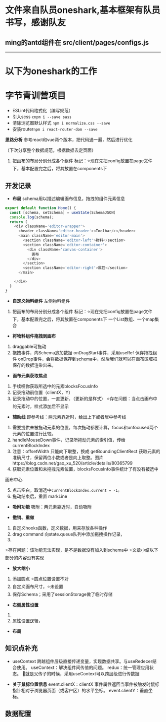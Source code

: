 # 文件来自队员oneshark,基本框架有队员书写，感谢队友
## ming的antd组件在 src/client/pages/configs.js

-----------------------------------
# 以下为oneshark的工作

# 字节青训营项目
- ESLint代码格式化（编写规范）
- 引入scss `cnpm i --save sass`
- 清除浏览器默认样式 `npm i normalize.css --save`
- 安装router`npm i react-router-dom --save`

**思路分析**
参考react和vue两个版本，把代码通一遍，然后进行优化

（下次分享整个数据规范，根据数据去定页面）
1. 把画布的布局分别分成各个组件
标记：⭐现在先把config放置在page文件下，基本配置完之后，将其放置在components下

## 开发记录

- **布局**
schema用以描述编辑画布信息，拖拽的组件元素信息
```js
export default function Home() {
  const [schema, setSchema] = useState(SchemaJSON)
  console.log(schema);
  return (
    <div className='editor-wrapper'>
      <header className='editor-header'><Toolbar/></header>
      <main className='editor-main'>
        <section className='editor-left'>物料</section>
        <section className='editor-container'>
          <div className='canvas-container'>
            画布
          </div>
        </section>
        <section className='editor-right'>属性</section>
      </main>

    </div>
  )
}
```

- **自定义物料组件**
左侧物料组件
1. 把画布的布局分别分成各个组件
标记：⭐现在先把config放置在page文件下，基本配置完之后，将其放置在components下
一个List数组、一个map集合

- **将物料组件拖拽到画布**
1. draggable可拖动
2. 拖拽事件，向Schema追加数据
onDragStart事件，采用useRef 保存拖拽组件
onDrop事件，会将数据保存到schema中，然后我们就可以在画布区域把保存的数据渲染出来。

- **画布元素获取焦点**
1. 手续哎你获取所选中的元素blocksFocusInfo
2. 记录拖动前位置（clientX，Y）
3. 记录拖动中的位置，一直更新，（更新的是样式）
⭐存在问题：当点击画布中的元素时，样式添加后不显示

- **辅助线**
即参考线：两元素靠近时，给出上下或者居中参考线
1. 需要提供未被拖动元素的位置，每次拖动都要计算，focus和unfocused两个元素的位置进行比较。
2. handleMouseDown事件，记录所拖动元素的索引值，传给currentBlockIndex
3. 注意：offsetWidth 只能向下取整，换成 getBoundingClientRect 获取元素的准确尺寸，保留两位小数或者是向上取整。图片https://blog.csdn.net/gao_xu_520/article/details/80365799
4. 获取元素位置和未拖拽元素位置，blocksFocusInfo事件统计了有没有被选中

画布中心

5. 点击空白，取消选中`currentBlockIndex.current = -1;`
6. 拖动结束后，重置 markLine


- **吸附功能**
吸附：两元素靠近时，自动吸附


- **撤销、重做**
1. 自定义hooks函数，定义数据，用来存放各种操作
2. drag command 向state.queue队列中添加拖拽操作记录，
3. 
⭐存在问题：该功能无法实现，是不是数据没有加入到schema中
⭐文章小结以下部分的内容没有实现

- **放大缩小**
1. 添加圆点   ⭐圆点位置设置不对
2. 自定义画布尺寸，⭐未设置
3. 保存Schema；采用了sessionStorage做了临时存储


- **右侧属性设置**
1. 
2. 属性设置逻辑，



- **布局**

## 知识点补充
- useContext
跨越组件层级直接传递变量，实现数据共享。与useRedecer结合使用。
useContext：解决组件间传值的问题。
redux：统一管理应用状态。
🦈就是父传子的时候，采用useContext可以跨层级进行传数据

- **关于鼠标位置信息**
event.clientX：clientX 事件属性返回当事件被触发时鼠标指针相对于浏览器页面（或客户区）的水平坐标。
event.clientY：垂直坐标。
## 数据配置




